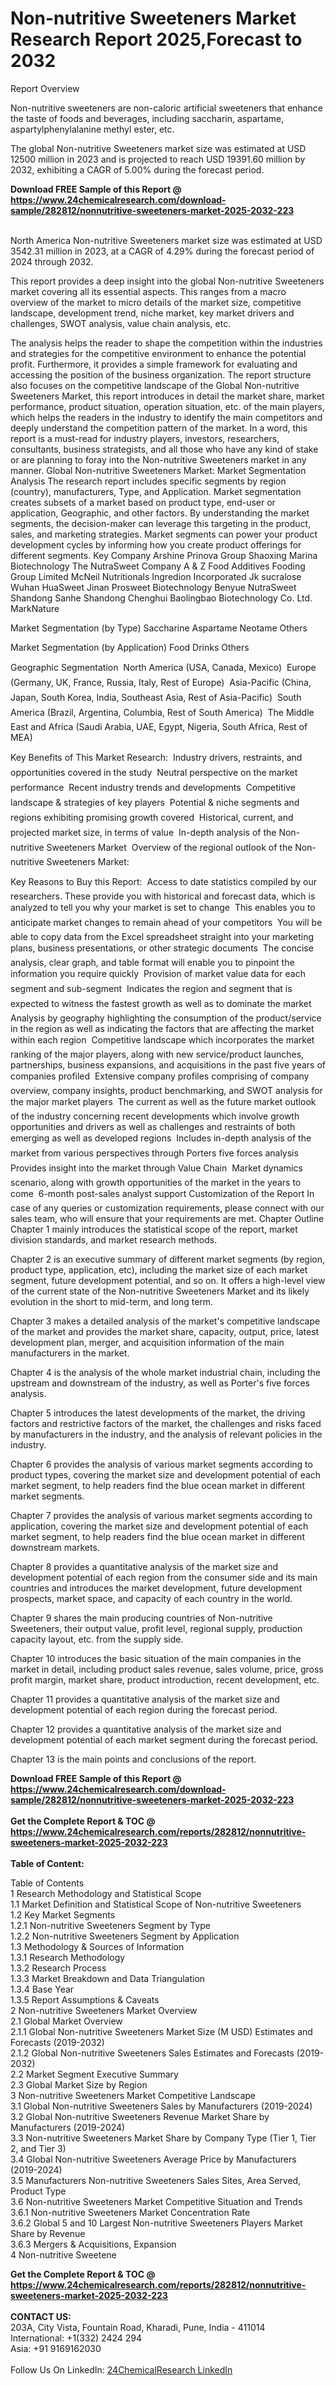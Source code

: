 <h1>Non-nutritive Sweeteners Market Research Report 2025,Forecast to 2032</h1><p>Report Overview</p><p>
Non-nutritive sweeteners are non-caloric artificial sweeteners that enhance the taste of foods and beverages, including saccharin, aspartame, aspartylphenylalanine methyl ester, etc.</p><p>
The global Non-nutritive Sweeteners market size was estimated at USD 12500 million in 2023 and is projected to reach USD 19391.60 million by 2032, exhibiting a CAGR of 5.00% during the forecast period.</p><div><b>Download FREE Sample of this Report @ 
            <a href="https://www.24chemicalresearch.com/download-sample/282812/nonnutritive-sweeteners-market-2025-2032-223">
            https://www.24chemicalresearch.com/download-sample/282812/nonnutritive-sweeteners-market-2025-2032-223</a></b></div><br><p>
North America Non-nutritive Sweeteners market size was estimated at USD 3542.31 million in 2023, at a CAGR of 4.29% during the forecast period of 2024 through 2032.</p><p>
This report provides a deep insight into the global Non-nutritive Sweeteners market covering all its essential aspects. This ranges from a macro overview of the market to micro details of the market size, competitive landscape, development trend, niche market, key market drivers and challenges, SWOT analysis, value chain analysis, etc.</p><p>
The analysis helps the reader to shape the competition within the industries and strategies for the competitive environment to enhance the potential profit. Furthermore, it provides a simple framework for evaluating and accessing the position of the business organization. The report structure also focuses on the competitive landscape of the Global Non-nutritive Sweeteners Market, this report introduces in detail the market share, market performance, product situation, operation situation, etc. of the main players, which helps the readers in the industry to identify the main competitors and deeply understand the competition pattern of the market.
In a word, this report is a must-read for industry players, investors, researchers, consultants, business strategists, and all those who have any kind of stake or are planning to foray into the Non-nutritive Sweeteners market in any manner.
Global Non-nutritive Sweeteners Market: Market Segmentation Analysis
The research report includes specific segments by region (country), manufacturers, Type, and Application. Market segmentation creates subsets of a market based on product type, end-user or application, Geographic, and other factors. By understanding the market segments, the decision-maker can leverage this targeting in the product, sales, and marketing strategies. Market segments can power your product development cycles by informing how you create product offerings for different segments.
Key Company
Arshine
Prinova Group
Shaoxing Marina Biotechnology
The NutraSweet Company
A &amp; Z Food Additives
Fooding Group Limited
McNeil Nutritionals
Ingredion Incorporated
Jk sucralose
Wuhan HuaSweet
Jinan Prosweet Biotechnology
Benyue
NutraSweet
Shandong Sanhe
Shandong Chenghui
Baolingbao Biotechnology Co.
Ltd.
MarkNature</p><p>
Market Segmentation (by Type)
Saccharine
Aspartame
Neotame
Others</p><p>
Market Segmentation (by Application)
Food
Drinks
Others</p><p>
Geographic Segmentation
 North America (USA, Canada, Mexico)
 Europe (Germany, UK, France, Russia, Italy, Rest of Europe)
 Asia-Pacific (China, Japan, South Korea, India, Southeast Asia, Rest of Asia-Pacific)
 South America (Brazil, Argentina, Columbia, Rest of South America)
 The Middle East and Africa (Saudi Arabia, UAE, Egypt, Nigeria, South Africa, Rest of MEA)</p><p>
Key Benefits of This Market Research:
 Industry drivers, restraints, and opportunities covered in the study
 Neutral perspective on the market performance
 Recent industry trends and developments
 Competitive landscape &amp; strategies of key players
 Potential &amp; niche segments and regions exhibiting promising growth covered
 Historical, current, and projected market size, in terms of value
 In-depth analysis of the Non-nutritive Sweeteners Market
 Overview of the regional outlook of the Non-nutritive Sweeteners Market:</p><p>
Key Reasons to Buy this Report:
 Access to date statistics compiled by our researchers. These provide you with historical and forecast data, which is analyzed to tell you why your market is set to change
 This enables you to anticipate market changes to remain ahead of your competitors
 You will be able to copy data from the Excel spreadsheet straight into your marketing plans, business presentations, or other strategic documents
 The concise analysis, clear graph, and table format will enable you to pinpoint the information you require quickly
 Provision of market value data for each segment and sub-segment
 Indicates the region and segment that is expected to witness the fastest growth as well as to dominate the market
 Analysis by geography highlighting the consumption of the product/service in the region as well as indicating the factors that are affecting the market within each region
 Competitive landscape which incorporates the market ranking of the major players, along with new service/product launches, partnerships, business expansions, and acquisitions in the past five years of companies profiled
 Extensive company profiles comprising of company overview, company insights, product benchmarking, and SWOT analysis for the major market players
 The current as well as the future market outlook of the industry concerning recent developments which involve growth opportunities and drivers as well as challenges and restraints of both emerging as well as developed regions
 Includes in-depth analysis of the market from various perspectives through Porters five forces analysis
 Provides insight into the market through Value Chain
 Market dynamics scenario, along with growth opportunities of the market in the years to come
 6-month post-sales analyst support
Customization of the Report
In case of any queries or customization requirements, please connect with our sales team, who will ensure that your requirements are met.
Chapter Outline
Chapter 1 mainly introduces the statistical scope of the report, market division standards, and market research methods.</p><p>
Chapter 2 is an executive summary of different market segments (by region, product type, application, etc), including the market size of each market segment, future development potential, and so on. It offers a high-level view of the current state of the Non-nutritive Sweeteners Market and its likely evolution in the short to mid-term, and long term.</p><p>
Chapter 3 makes a detailed analysis of the market's competitive landscape of the market and provides the market share, capacity, output, price, latest development plan, merger, and acquisition information of the main manufacturers in the market.</p><p>
Chapter 4 is the analysis of the whole market industrial chain, including the upstream and downstream of the industry, as well as Porter's five forces analysis.</p><p>
Chapter 5 introduces the latest developments of the market, the driving factors and restrictive factors of the market, the challenges and risks faced by manufacturers in the industry, and the analysis of relevant policies in the industry.</p><p>
Chapter 6 provides the analysis of various market segments according to product types, covering the market size and development potential of each market segment, to help readers find the blue ocean market in different market segments.</p><p>
Chapter 7 provides the analysis of various market segments according to application, covering the market size and development potential of each market segment, to help readers find the blue ocean market in different downstream markets.</p><p>
Chapter 8 provides a quantitative analysis of the market size and development potential of each region from the consumer side and its main countries and introduces the market development, future development prospects, market space, and capacity of each country in the world.</p><p>
Chapter 9 shares the main producing countries of Non-nutritive Sweeteners, their output value, profit level, regional supply, production capacity layout, etc. from the supply side.</p><p>
Chapter 10 introduces the basic situation of the main companies in the market in detail, including product sales revenue, sales volume, price, gross profit margin, market share, product introduction, recent development, etc.</p><p>
Chapter 11 provides a quantitative analysis of the market size and development potential of each region during the forecast period.</p><p>
Chapter 12 provides a quantitative analysis of the market size and development potential of each market segment during the forecast period.</p><p>
Chapter 13 is the main points and conclusions of the report.</p><p>
</p><div><b>Download FREE Sample of this Report @ 
            <a href="https://www.24chemicalresearch.com/download-sample/282812/nonnutritive-sweeteners-market-2025-2032-223">
            https://www.24chemicalresearch.com/download-sample/282812/nonnutritive-sweeteners-market-2025-2032-223</a></b></div><br><div><b>Get the Complete Report & TOC @ 
            <a href="https://www.24chemicalresearch.com/reports/282812/nonnutritive-sweeteners-market-2025-2032-223">
            https://www.24chemicalresearch.com/reports/282812/nonnutritive-sweeteners-market-2025-2032-223</a></b></div><br>
            <b>Table of Content:</b><p>Table of Contents<br />
1 Research Methodology and Statistical Scope<br />
1.1 Market Definition and Statistical Scope of Non-nutritive Sweeteners<br />
1.2 Key Market Segments<br />
1.2.1 Non-nutritive Sweeteners Segment by Type<br />
1.2.2 Non-nutritive Sweeteners Segment by Application<br />
1.3 Methodology & Sources of Information<br />
1.3.1 Research Methodology<br />
1.3.2 Research Process<br />
1.3.3 Market Breakdown and Data Triangulation<br />
1.3.4 Base Year<br />
1.3.5 Report Assumptions & Caveats<br />
2 Non-nutritive Sweeteners Market Overview<br />
2.1 Global Market Overview<br />
2.1.1 Global Non-nutritive Sweeteners Market Size (M USD) Estimates and Forecasts (2019-2032)<br />
2.1.2 Global Non-nutritive Sweeteners Sales Estimates and Forecasts (2019-2032)<br />
2.2 Market Segment Executive Summary<br />
2.3 Global Market Size by Region<br />
3 Non-nutritive Sweeteners Market Competitive Landscape<br />
3.1 Global Non-nutritive Sweeteners Sales by Manufacturers (2019-2024)<br />
3.2 Global Non-nutritive Sweeteners Revenue Market Share by Manufacturers (2019-2024)<br />
3.3 Non-nutritive Sweeteners Market Share by Company Type (Tier 1, Tier 2, and Tier 3)<br />
3.4 Global Non-nutritive Sweeteners Average Price by Manufacturers (2019-2024)<br />
3.5 Manufacturers Non-nutritive Sweeteners Sales Sites, Area Served, Product Type<br />
3.6 Non-nutritive Sweeteners Market Competitive Situation and Trends<br />
3.6.1 Non-nutritive Sweeteners Market Concentration Rate<br />
3.6.2 Global 5 and 10 Largest Non-nutritive Sweeteners Players Market Share by Revenue<br />
3.6.3 Mergers & Acquisitions, Expansion<br />
4 Non-nutritive Sweetene</p><div><b>Get the Complete Report & TOC @ 
            <a href="https://www.24chemicalresearch.com/reports/282812/nonnutritive-sweeteners-market-2025-2032-223">
            https://www.24chemicalresearch.com/reports/282812/nonnutritive-sweeteners-market-2025-2032-223</a></b></div><br><b>CONTACT US:</b><br>
            203A, City Vista, Fountain Road, Kharadi, Pune, India - 411014<br>
            International: +1(332) 2424 294<br>
            Asia: +91 9169162030 <br><br>
            Follow Us On LinkedIn: <a href="https://www.linkedin.com/company/24chemicalresearch/">24ChemicalResearch LinkedIn</a>